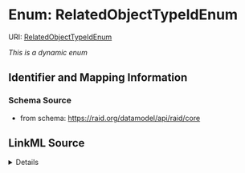 # Enum: RelatedObjectTypeIdEnum



URI: [RelatedObjectTypeIdEnum](RelatedObjectTypeIdEnum.md)


_This is a dynamic enum_








## Identifier and Mapping Information







### Schema Source


* from schema: https://raid.org/datamodel/api/raid/core






## LinkML Source

<details>
```yaml
name: RelatedObjectTypeIdEnum
from_schema: https://raid.org/datamodel/api/raid/core
rank: 1000
reachable_from:
  source_ontology: https://vocabs.ardc.edu.au/repository/api/sparql/raid_research-activity-identifier-raid-controlled-lists_raid-cl-v1-1
  source_nodes:
  - https://vocabulary.raid.org/relatedObject.type.schemaUri/284
  relationship_types:
  - skos:narrower
  is_direct: true
  include_self: false
  traverse_up: false

```
</details>
